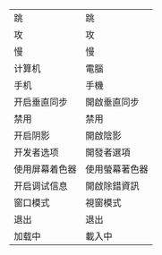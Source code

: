 |||
|---|---|
|跳|跳|
|攻|攻|
|慢|慢|
|计算机|電腦|
|手机|手機|
|开启垂直同步|開啟垂直同步|
|禁用|禁用|
|开启阴影|開啟陰影|
|开发者选项|開發者選項|
|使用屏幕着色器|使用螢幕著色器|
|开启调试信息|開啟除錯資訊|
|窗口模式|視窗模式|
|退出|退出|
|加载中|載入中|
